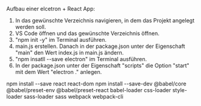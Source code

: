 Aufbau einer elcetron + React App:

1. In das gewünschte Verzeichnis navigieren, in dem das Projekt angelegt werden soll.
2. VS Code öffnen und das gewünschte Verzeichnis öffnen.
3. "npm init -y" im Terminal ausführen.
4. main.js erstellen. Danach in der package.json unter der Eigenschaft "main" den Wert index.js in main.js ändern.
5. "npm insatll --save electron" im Terminal ausführen.
6. In der package.json unter der Eigenschaft "scripts" die Option "start" mit dem Wert "electron ." anlegen. 


npm install --save react react-dom
npm install --save-dev @babel/core @babel/preset-env @babel/preset-react babel-loader css-loader style-loader sass-loader sass webpack webpack-cli 